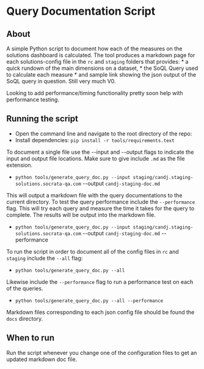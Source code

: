 # Query Documentation Script

## About
A simple Python script to document how each of the measures on the solutions dashboard is calculated. The tool produces a markdown page for each solutions-config file in the `rc` and `staging` folders that provides: 
	* a quick rundown of the main dimensions on a dataset, 
	* the SoQL Query used to calculate each measure
	* and sample link showing the json output of the SoQL query in question. Still very much V0. 

Looking to add performance/timing functionality pretty soon help with performance testing.

## Running the script
*  Open the command line and navigate to the root directory of the repo:
*  Install dependencies: `pip install -r tools/requirements.text`

To document a single file use the --input and --output flags to indicate the input and output file locations. Make sure to give include `.md` as the file extension.
* `python tools/generate_query_doc.py --input staging/candj.staging-solutions.socrata-qa.com` --output `candj-staging-doc.md`

This will output a markdown file with the query documentations to the current directory. To test the query performance include the `--performance` flag. This will try each query and measure the time it takes for the query to complete. The results will be output into the markdown file.
* `python tools/generate_query_doc.py --input staging/candj.staging-solutions.socrata-qa.com` --output `candj-staging-doc.md` --performance

To run the script in order to document all of the config files in `rc` and `staging` include the `--all` flag:
* `python tools/generate_query_doc.py --all`

Likewise include the `--performance` flag to run a performance test on each of the queries.
* `python tools/generate_query_doc.py --all --performance`


Markdown files corresponding to each json config file should be found the `docs` directory.

## When to run
Run the script whenever you change one of the configuration files to get an updated markdown doc file.